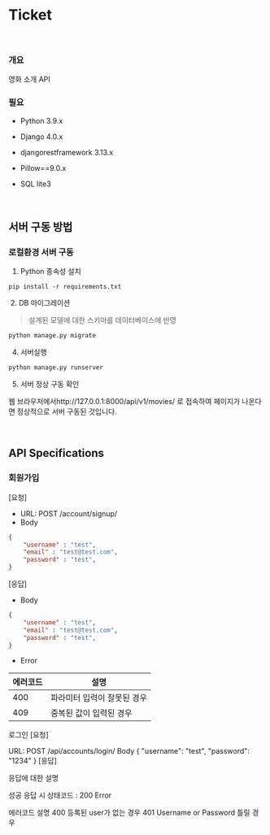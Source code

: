 # Ticket

<br>

### 개요


영화 소개 API

### 필요

- Python 3.9.x
- Django 4.0.x
- djangorestframework 3.13.x
- Pillow==9.0.x
- SQL lite3

  <br>

## 서버 구동 방법

### 로컬환경 서버 구동

1. Python 종속성 설치

```
pip install -r requirements.txt
```

​	2. DB 마이그레이션

> 설계된 모델에 대한 스키마를 데이터베이스에 반영

```bash
python manage.py migrate
```

4. 서버실행

```bash
python manage.py runserver
```

5. 서버 정상 구동 확인

웹 브라우저에서http://127.0.0.1:8000/api/v1/movies/ 로 접속하여 페이지가 나온다면 정상적으로 서버 구동된 것입니다.

<br>



## API Specifications

### 회원가입

[요청]

- URL: POST /account/signup/
- Body
```json
{
    "username" : "test",
    "email" : "test@test.com",
    "password" : "test",
}
```

[응답]

- Body

```json
{
    "username" : "test",
    "email" : "test@test.com",
    "password" : "test",
}
```

- Error

| 에러코드 | 설명                        |
| -------- | --------------------------- |
| 400      | 파라미터 입력이 잘못된 경우 |
| 409      | 중복된 값이 입력된 경우     |

로그인
[요청]

URL: POST /api/accounts/login/
Body
{
  "username": "test",
  "password": "1234"
} 
[응답]

응답에 대한 설명

성공 응답 시 상태코드 : 200
Error

에러코드	설명
400	등록된 user가 없는 경우
401	Username or Password 틀릴 경우

